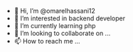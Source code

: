 - 👋 Hi, I’m @omarelhassani12
- 👀 I’m interested in backend developer
- 🌱 I’m currently learning php
- 💞️ I’m looking to collaborate on ...
- 📫 How to reach me ...

<!---
omarelhassani12/omarelhassani12 is a ✨ special ✨ repository because its `README.md` (this file) appears on your GitHub profile.
You can click the Preview link to take a look at your changes.
--->
